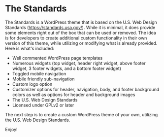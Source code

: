 The Standards
===

The Standards is a WordPress theme that is based on the U.S. Web Design Standards (https://standards.usa.gov/). While it is minimal, it does provide some elements right out of the box that can be used or removed. The idea is for developers to create additional custom functionality in their own version of this theme, while utilizing or modifying what is already provided. Here is what's included:

* Well commented WordPress page templates
* Numerous widgets (top widget, header right widget, above footer widget, 3 footer widgets, and a bottom footer widget)
* Toggled mobile navigation
* Mobile friendly sub-navigation
* Custom logo option
* Customizer options for header, navigation, body, and footer background colors as well as options for header and background images
* The U.S. Web Design Standards
* Licensed under GPLv2 or later

The next step is to create a custom WordPress theme of your own, utilizing the U.S. Web Design Standards.

Enjoy!
